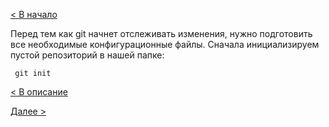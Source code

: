  [< В начало](../README.md)

Перед тем как git начнет отслеживать изменения, нужно подготовить все необходимые конфигурационные файлы. Сначала инициализируем пустой репозиторий в нашей папке:
```
 git init
 ```

  [< В описание](../command_git.md)
  
  [Далее >](./add.md)